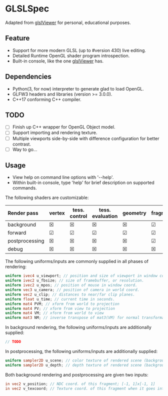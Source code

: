 # GLSLSpec

Adapted from [glslViewer] for personal, educational purposes.

[glslViewer]: https://github.com/patriciogonzalezvivo/glslViewer

## Feature

* Support for more modern GLSL (up to #version 430) live editing.
* Detailed Runtime OpenGL shader program introspection.
* Built-in console, like the one [glslViewer] has.

## Dependencies
* Python(3, for now) interpreter to generate glad to load OpenGL.
* GLFW3 headers and libraries (version >= 3.0.0).
* C++17 conforming C++ compiler.

## TODO
* [ ] Finish up  C++ wrapper for OpenGL Object model.
* [ ] Support importing and rendering texture.
* [ ] Multiple viewports side-by-side with difference configuration for better contrast.
* [ ] Way to go...

## Usage
* View help on command line options with '--help'.
* Within built-in console, type 'help' for brief description on supported commands.

The following shaders are customizable:

| Render pass    | vertex   | tess. control | tess. evaluation | geometry | fragment | compute  |
|:---------------|----------|---------------|------------------|----------|----------|----------|
| background     | &#x2612; | &#x2612;      | &#x2612;         | &#x2612; | &#x2611; | &#x2612; |
| forward        | &#x2611; | &#x2611;      | &#x2611;         | &#x2611; | &#x2611; | &#x2611; |
| postprocessing | &#x2612; | &#x2612;      | &#x2612;         | &#x2612; | &#x2611; | &#x2612; |
| debug          | &#x2612; | &#x2612;      | &#x2612;         | &#x2612; | &#x2612; | &#x2612; |

The following uniforms/inputs are commonly supplied in all phases of rendering:
```GLSL
uniform ivec4 u_viewport; // position and size of viewport in window coord.
uniform ivec2 u_fbsize; // size of framebuffer, or resolution.
uniform ivec2 u_mpos; // position of mouse in window coord.
uniform vec3 u_camera; // position of camera in world coord.
uniform vec2 u_clip; // distances to near/far clip planes.
uniform float u_time; // current time in seconds.
uniform mat4 PVM; // xform from world to projection
uniform mat4 PV; // xform from view to projection
uniform mat4 VM; // xform from world to view
uniform mat3 NM; // inverse transpose of mat3(VM) for normal transformation
```

In background rendering, the following uniforms/inputs are additionally supplied:
```GLSL
// TODO
```

In postprocessing, the following uniforms/inputs are additionally supplied:
```GLSL
uniform sampler2D u_scene; // color texture of rendered scene (background+forward)
uniform sampler2D u_depth; // depth texture of rendered scene (background+forward)
```

Both background rendering and postprocessing are given two inputs:
```GLSL
in vec2 v_position; // NDC coord. of this fragment; [-1, 1]x[-1, 1]
in vec2 v_texcoord; // Texture coord. of this fragment when it goes into framebuffer; [0, 1]x[0, 1]
```
